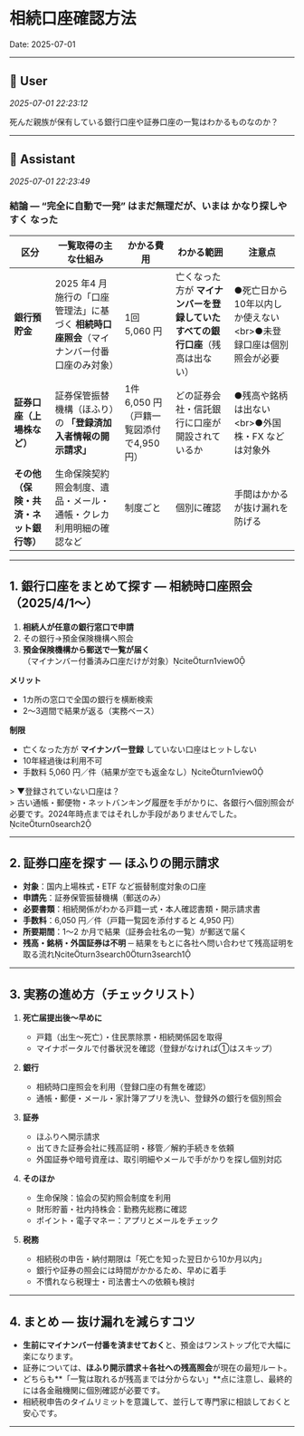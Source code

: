 # 相続口座確認方法

Date: 2025-07-01

---

## 👤 User
*2025-07-01 22:23:12*

死んだ親族が保有している銀行口座や証券口座の一覧はわかるものなのか？

---

## 🤖 Assistant
*2025-07-01 22:23:49*

### 結論 ― “完全に自動で一発” はまだ無理だが、いまは **かなり探しやすく** なった  

| 区分 | 一覧取得の主な仕組み | かかる費用 | わかる範囲 | 注意点 |
|------|-----------------------|-------------|-------------|---------|
| **銀行預貯金** | 2025 年4 月施行の「口座管理法」に基づく **相続時口座照会**（マイナンバー付番口座のみ対象） | 1回 5,060 円 | 亡くなった方が **マイナンバーを登録していたすべての銀行口座**（残高は出ない） | ●死亡日から10年以内しか使えない&lt;br&gt;●未登録口座は個別照会が必要 | 
| **証券口座（上場株など）** | 証券保管振替機構（ほふり）の **「登録済加入者情報の開示請求」** | 1件 6,050 円（戸籍一覧図添付で4,950 円） | どの証券会社・信託銀行に口座が開設されているか | ●残高や銘柄は出ない&lt;br&gt;●外国株・FX などは対象外 |
| **その他（保険・共済・ネット銀行等）** | 生命保険契約照会制度、遺品・メール・通帳・クレカ利用明細の確認など | 制度ごと | 個別に確認 | 手間はかかるが抜け漏れを防げる |

---

## 1. 銀行口座をまとめて探す ― 相続時口座照会（2025/4/1〜）

1. **相続人が任意の銀行窓口で申請**  
2. その銀行→預金保険機構へ照会  
3. **預金保険機構から郵送で一覧が届く**  
   （マイナンバー付番済み口座だけが対象）citeturn1view0

**メリット**

- 1カ所の窓口で全国の銀行を横断検索  
- 2〜3週間で結果が返る（実務ベース）

**制限**

- 亡くなった方が **マイナンバー登録** していない口座はヒットしない  
- 10年経過後は利用不可  
- 手数料 5,060 円／件（結果が空でも返金なし）citeturn1view0

&gt; ▼登録されていない口座は？  
&gt; 古い通帳・郵便物・ネットバンキング履歴を手がかりに、各銀行へ個別照会が必要です。2024年時点まではそれしか手段がありませんでした。citeturn0search2

---

## 2. 証券口座を探す ― ほふりの開示請求

- **対象**：国内上場株式・ETF など振替制度対象の口座  
- **申請先**：証券保管振替機構（郵送のみ）  
- **必要書類**：相続関係がわかる戸籍一式・本人確認書類・開示請求書  
- **手数料**：6,050 円／件（戸籍一覧図を添付すると 4,950 円）  
- **所要期間**：1〜2 か月で結果（証券会社名の一覧）が郵送で届く  
- **残高・銘柄・外国証券は不明** ─ 結果をもとに各社へ問い合わせて残高証明を取る流れciteturn3search0turn3search1

---

## 3. 実務の進め方（チェックリスト）

1. **死亡届提出後〜早めに**  
   - 戸籍（出生〜死亡）・住民票除票・相続関係図を取得  
   - マイナポータルで付番状況を確認（登録がなければ①はスキップ）  

2. **銀行**  
   - 相続時口座照会を利用（登録口座の有無を確認）  
   - 通帳・郵便・メール・家計簿アプリを洗い、登録外の銀行を個別照会  

3. **証券**  
   - ほふりへ開示請求  
   - 出てきた証券会社に残高証明・移管／解約手続きを依頼  
   - 外国証券や暗号資産は、取引明細やメールで手がかりを探し個別対応  

4. **そのほか**  
   - 生命保険：協会の契約照会制度を利用  
   - 財形貯蓄・社内持株会：勤務先総務に確認  
   - ポイント・電子マネー：アプリとメールをチェック  

5. **税務**  
   - 相続税の申告・納付期限は「死亡を知った翌日から10か月以内」  
   - 銀行や証券の照会には時間がかかるため、早めに着手  
   - 不慣れなら税理士・司法書士への依頼も検討  

---

## 4. まとめ ― 抜け漏れを減らすコツ

- **生前にマイナンバー付番を済ませておく**と、預金はワンストップ化で大幅に楽になります。  
- 証券については、**ほふり開示請求＋各社への残高照会**が現在の最短ルート。  
- どちらも**「一覧は取れるが残高までは分からない」**点に注意し、最終的には各金融機関に個別確認が必要です。  
- 相続税申告のタイムリミットを意識して、並行して専門家に相談しておくと安心です。

---
